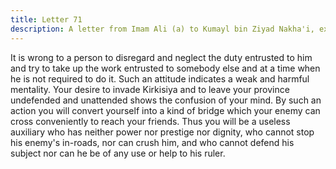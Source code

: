 ```yaml
---
title: Letter 71
description: A letter from Imam Ali (a) to Kumayl bin Ziyad Nakha'i, expressing his displeasure and rebuking him in leaving his province unguarded and allowing the army of the enemy to enter and carry on loot. He ...
---
```


It is wrong to a person to disregard and neglect the duty entrusted to him and try to take up 
the work entrusted to somebody else and at a time when he is not required to do it. Such an 
attitude indicates a weak and harmful mentality. Your desire to invade Kirkisiya and to leave 
your province undefended and unattended shows the confusion of your mind. By such an 
action you will convert yourself into a kind of bridge which your enemy can cross 
conveniently to reach your friends. 
Thus you will be a useless auxiliary who has neither power nor prestige nor dignity, who 
cannot stop his enemy's in-roads, nor can crush him, and who cannot defend his subject nor 
can he be of any use or help to his ruler.